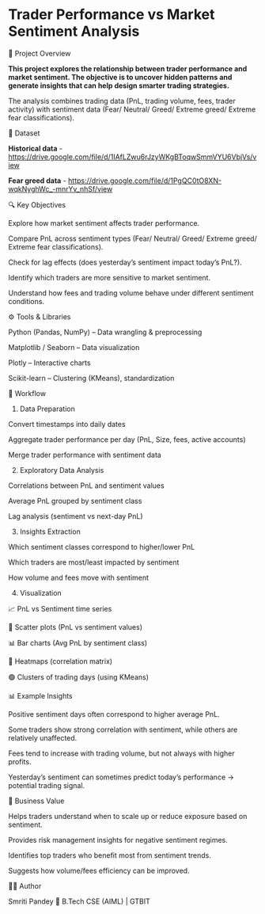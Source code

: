 # Trader Performance vs Market Sentiment Analysis

📌 Project Overview

**This project explores the relationship between trader performance and market sentiment.
The objective is to uncover hidden patterns and generate insights that can help design smarter trading strategies.**

The analysis combines trading data (PnL, trading volume, fees, trader activity) with sentiment data (Fear/ Neutral/ Greed/ Extreme greed/ Extreme fear classifications).

📁 Dataset 

**Historical data** - https://drive.google.com/file/d/1IAfLZwu6rJzyWKgBToqwSmmVYU6VbjVs/view

**Fear greed data** - https://drive.google.com/file/d/1PgQC0tO8XN-wqkNyghWc_-mnrYv_nhSf/view

 

🔍 Key Objectives

Explore how market sentiment affects trader performance.

Compare PnL across sentiment types (Fear/ Neutral/ Greed/ Extreme greed/ Extreme fear classifications).

Check for lag effects (does yesterday’s sentiment impact today’s PnL?).

Identify which traders are more sensitive to market sentiment.

Understand how fees and trading volume behave under different sentiment conditions.

⚙️ Tools & Libraries

Python (Pandas, NumPy) – Data wrangling & preprocessing

Matplotlib / Seaborn – Data visualization

Plotly – Interactive charts

Scikit-learn – Clustering (KMeans), standardization

📂 Workflow
1. Data Preparation

Convert timestamps into daily dates

Aggregate trader performance per day (PnL, Size, fees, active accounts)

Merge trader performance with sentiment data

2. Exploratory Data Analysis

Correlations between PnL and sentiment values

Average PnL grouped by sentiment class

Lag analysis (sentiment vs next-day PnL)

3. Insights Extraction

Which sentiment classes correspond to higher/lower PnL

Which traders are most/least impacted by sentiment

How volume and fees move with sentiment

4. Visualization

📈 PnL vs Sentiment time series

🔵 Scatter plots (PnL vs sentiment values)

📊 Bar charts (Avg PnL by sentiment class)

🎨 Heatmaps (correlation matrix)

🟢 Clusters of trading days (using KMeans)

📊 Example Insights

Positive sentiment days often correspond to higher average PnL.

Some traders show strong correlation with sentiment, while others are relatively unaffected.

Fees tend to increase with trading volume, but not always with higher profits.

Yesterday’s sentiment can sometimes predict today’s performance → potential trading signal.


🎯 Business Value

Helps traders understand when to scale up or reduce exposure based on sentiment.

Provides risk management insights for negative sentiment regimes.

Identifies top traders who benefit most from sentiment trends.

Suggests how volume/fees efficiency can be improved.

👩‍💻 Author

Smriti Pandey
📍 B.Tech CSE (AIML) | GTBIT
